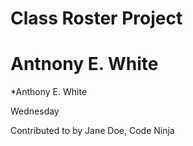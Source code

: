 # Class Roster Project
# Antnony E. White 
*Anthony E. White
 
Wednesday

Contributed to by Jane Doe, Code Ninja

